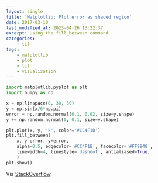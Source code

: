 ```yaml
---
layout: single
title: 'Matplotlib: Plot error as shaded region'
date: 2017-03-10
last_modified_at: 2023-04-26 13:22:37
excerpt: Using the fill_between command
categories:
    - til
tags:
    - matplotlib
    - plot
    - til
    - visualization
---
```


```python
import matplotlib.pyplot as plt
import numpy as np

x = np.linspace(0, 30, 30)
y = np.sin(x/6*np.pi)
error = np.random.normal(0.1, 0.02, size=y.shape)
y += np.random.normal(0, 0.1, size=y.shape)

plt.plot(x, y, 'k', color='#CC4F1B')
plt.fill_between(
    x, y-error, y+error,
    alpha=0.5, edgecolor='#CC4F1B', facecolor='#FF9848',
    linewidth=4, linestyle='dashdot', antialiased=True,
    )
plt.show()
```

Via [StackOverflow](http://stackoverflow.com/a/12958534/1257318).
